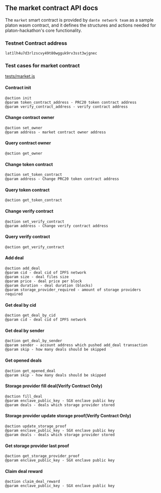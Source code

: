## The market contract API docs

The `market` smart contract is provided by `dante network team` as a sample platon wasm contract, and it defines the structures and actions needed for platon-hackathon's core functionality.

### Testnet Contract address
```
lat1lh4u7d3rlzscvy49t80wgguk9rv3sst3wjgnec
```

### Test cases for market contract
[tests/market.js](../tests/market.js)

#### Contract init 
```
@action init
@param token_contract_address - PRC20 token contract address
@param verify_contract_address - verify contract address
```

#### Change contract owner
```
@action set_owner
@param address - market contract owner address
```

#### Query contract owner
```
@action get_owner
```

#### Change token contract
```
@action set_token_contract
@param address - Change PRC20 token contract address
```

#### Query token contract 
```
@action get_token_contract
```

#### Change verify contract
```
@action set_verify_contract
@param address - Change verify contract address
```

#### Query verify contract
```
@action get_verify_contract
```

#### Add deal
```
@action add_deal
@param cid - deal cid of IPFS network
@param size - deal files size
@param price - deal price per block
@param duration - deal duration (blocks)
@param storage_provider_required - amount of storage providers required
```

#### Get deal by cid
```
@action get_deal_by_cid
@param cid - deal cid of IPFS network
```

#### Get deal by sender
```
@action get_deal_by_sender
@param sender - account address which pushed add_deal transaction
@param skip - how many deals should be skipped
```

#### Get opened deals
```
@action get_opened_deal
@param skip - how many deals should be skipped
```

#### Storage provider fill deal(Verify Contract Only)
```
@action fill_deal
@param enclave_public_key - SGX enclave public key
@param deals - deals which storage provider stored
```

#### Storage provider update storage proof(Verify Contract Only)
```
@action update_storage_proof
@param enclave_public_key - SGX enclave public key
@param deals - deals which storage provider stored
```

#### Get storage provider last proof
```
@action get_storage_provider_proof
@param enclave_public_key - SGX enclave public key
```

#### Claim deal reward
```
@action claim_deal_reward
@param enclave_public_key - SGX enclave public key
```